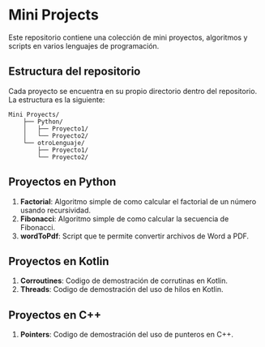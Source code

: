 # Mini Projects

Este repositorio contiene una colección de mini proyectos, algoritmos y scripts en varios lenguajes de programación.

## Estructura del repositorio

Cada proyecto se encuentra en su propio directorio dentro del repositorio. La estructura es la siguiente:

```
Mini Proyects/
    ├── Python/
    │   ├── Proyecto1/
    │   └── Proyecto2/
    └── otroLenguaje/
        ├── Proyecto1/
        └── Proyecto2/
```

## Proyectos en Python

1. **Factorial**: Algoritmo simple de como calcular el factorial de un número usando recursividad.
2. **Fibonacci**: Algoritmo simple de como calcular la secuencia de Fibonacci.
3. **wordToPdf**: Script que te permite convertir archivos de Word a PDF.

## Proyectos en Kotlin
1. **Corroutines**: Codigo de demostración de corrutinas en Kotlin.
2. **Threads**: Codigo de demostración del uso de hilos en Kotlin.

## Proyectos en C++
1. **Pointers**: Codigo de demostración del uso de punteros en C++.

